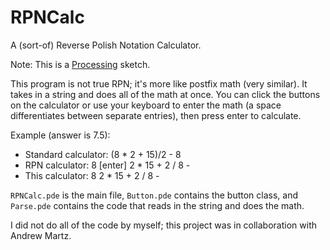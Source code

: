 RPNCalc
=======

A (sort-of) Reverse Polish Notation Calculator.

Note: This is a [Processing](http://processing.org/) sketch.

This program is not true RPN; it's more like postfix math (very similar). It takes in a string and does all of the math at once.
You can click the buttons on the calculator or use your keyboard to enter the math (a space differentiates between separate entries), then press enter to calculate.

Example (answer is 7.5):
- Standard calculator: (8 * 2 + 15)/2 - 8
- RPN calculator: 8 [enter] 2 * 15 + 2 / 8 -
- This calculator: 8 2 * 15 + 2 / 8 -

`RPNCalc.pde` is the main file, `Button.pde` contains the button class, and `Parse.pde` contains the code that reads in the string and does the math.

I did not do all of the code by myself; this project was in collaboration with Andrew Martz.
